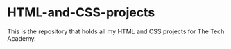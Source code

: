 # HTML-and-CSS-projects
This is the repository that holds all my HTML and CSS projects for The Tech Academy. 
